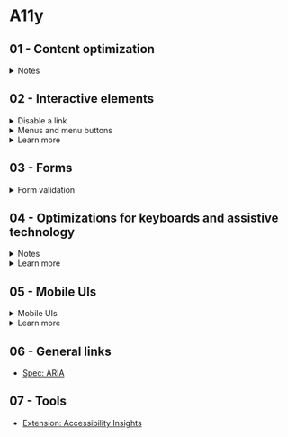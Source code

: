 # A11y

## 01 - Content optimization
<details>
<summary>Notes</summary>

- add good text to links (not just "click here" or "show more")
- add alt to image with important information
- use the full name and (abbreviation) in brackets on first occurrence, if the abbreviation is less known

</details>

## 02 - Interactive elements
<details>
<summary>Disable a link</summary>

- `a[aria-disabled="true"]` not good to disable a link, but sometimes needed (hint to use a CSS selector)

</details>

<details>
<summary>Menus and menu buttons</summary>

- What is a menu?
- What is a navigation system?
- What are ARIA menus actually for?
- What is the difference between top-level menu button and nav top-level link?
- On what state does menu open?
- What are the problems with with dropdowns for touch screens?
- When and why to use content pages?
- What is the most popular navigation button example (on web)?
- Why do we use both `hidden` and `[hidden] {display: none;}`?
- What are WAI ARIA roles for true menus and why don't we use it on lists of links?
- What are true menus?
- How to create a true menu with ARIA?
- Why should we use JS solution instead of non-JS solution?
- What should be added for a proper keyboard navigation for true menus?

</details>

<details>
<summary>Learn more</summary>

- [Menus & Menu Buttons](https://inclusive-components.design/menus-menu-buttons/?source=post_page---------------------------)

</details>

## 03 - Forms
<details>
<summary>Form validation</summary>

- `output.value = ''` accessible in JS for `<output>`
- [Learn more: Happier HTML5 Form Validation](https://daverupert.com/2017/11/happier-html5-forms/)

</details>

## 04 - Optimizations for keyboards and assistive technology

<details>
<summary>Notes</summary>

- skip links
- shortcut menus
- user education
- modal focusing
- navigation menus
- logical focus after some user events

</details>

<details>
<summary>Learn more</summary>

- [UX Optimizations For Keyboard-Only And Assistive Technology Users](https://www.smashingmagazine.com/2019/06/ux-optimizations-keyboard-only-assistive-technology-users/)

</details>

## 05 - Mobile UIs
<details>
<summary>Mobile UIs</summary>

- place interactive elements where easily accessible
- `inputmode="numeric"` for special keyboard even if `type="text"`

</details>

<details>
<summary>Learn more</summary>

- [Tips for making interactive elements accessible on mobile devices](https://bitsofco.de/tips-for-making-interactive-elements-accessible-on-mobile-devices/)

</details>

## 06 - General links
- [Spec: ARIA](https://www.w3.org/TR/wai-aria-1.1/)

## 07 - Tools
- [Extension: Accessibility Insights](https://accessibilityinsights.io/)